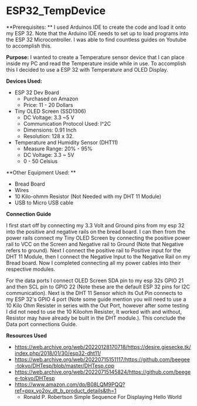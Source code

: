 # ESP32_TempDevice
**Prerequisites: ** I used Arduinos IDE to create the code and load it onto my ESP 32. Note that the Arduino IDE needs to set up to load programs into the ESP 32 Microcontroller. I was able to find countless guides on Youtube to accomplish this. 

**Purpose:** I wanted to create a Temperature sensor device that I can place inside my PC and read the Temperature inside while in use. To accomplish this I decided to use a ESP 32 with Temperature and OLED Display. 

**Devices Used:** 

* ESP 32 Dev Board
  * Purchased on Amazon
  * Price: 11 - 20 Dollars
* Tiny OLED Screen (SSD1306)
  * DC Voltage: 3.3 ~5 V
  * Communication Protocol Used: I^2C
  * Dimensions: 0.91 Inch 
  * Resolution: 128 x 32.
* Temperature and Humidity Sensor (DHT11)
  * Measure Range: 20% - 95%
  * DC Voltage: 3.3 ~ 5V
  * 0 - 50 Celsius 

**Other Equipment Used: **

* Bread Board
* Wires
* 10 Kilo-ohmm Resistor (Not Needed with my DHT 11 Module)
* USB to Micro USB cable

**Connection Guide**

I first start off by connecting my 3.3 Volt and Ground pins from my esp 32 into the positive and negative rails on the bread board. I can then from the power rails connect my Tiny OLED Screen by connecting the positive power rail to VCC on the Screen and Negative rail to Ground (Note that Negative refers to ground). Next I connect the positive rail to Positive input for the DHT 11 Module, then I connect the Negative Input to the Negative Rail on my Bread board. Now I completed connecting all my power cables into their respective modules. 

For the data ports I connect OLED Screen SDA pin to my esp 32s GPIO 21 and then SCL pin to GPIO 22 (Note these are the default ESP 32 pins for I2C communication). Next is the DHT 11 Sensor which its Out Pin connects to my ESP 32's GPIO 4 port (Note some guide mention you will need to use a 10 Kilo Ohm Resister in series with the Out Port, however after some testing I did not need to use the 10 Kiloohm Resister, It worked with and without, Resistor may have already be built in the DHT module.). This conclude the Data port connections Guide. 

**Resources Used**

* https://web.archive.org/web/20220128170718/https://desire.giesecke.tk/index.php/2018/01/30/esp32-dht11/
* https://web.archive.org/web/20220715151117/https://github.com/beegee-tokyo/DHTesp/blob/master/DHTesp.cpp
* https://web.archive.org/web/20220715145824/https://github.com/beegee-tokyo/DHTesp
* https://www.amazon.com/dp/B08LQM9PQQ?ref=ppx_yo2ov_dt_b_product_details&th=1
  * Ronald P. Robertson Simple Sequence For Displaying Hello World 







